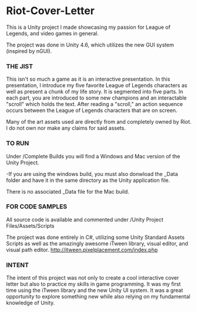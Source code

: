 Riot-Cover-Letter
=================

This is a Unity project I made showcasing my passion for League of Legends, and video games in general.

The project was done in Unity 4.6, which utilizes the new GUI system (inspired by nGUI).


### THE JIST

This isn't so much a game as it is an interactive presentation. In this presentation, I introduce my five favorite League
of Legends characters as well as present a chunk of my life story. It is segmented into five parts. In each part, you are
introduced to some new champions and an interactable "scroll" which holds the text. After reading a "scroll," an action
sequence occurs between the League of Legends characters that are on screen.

Many of the art assets used are directly from and completely owned by Riot. 
I do not own nor make any claims for said assets.


### TO RUN
Under /Complete Builds you will find a Windows and Mac version of the Unity Project.

-If you are using the windows build, you must also donwload the _Data folder and have it in the same directory as the
Unity application file.
    
There is no associated _Data file for the Mac build.
    
    
    
### FOR CODE SAMPLES
All source code is available and commented under
/Unity Project Files/Assets/Scripts

The project was done entirely in C#, utilizing some Unity Standard Assets Scripts as well as the amazingly awesome
iTween library, visual editor, and visual path editor.
http://itween.pixelplacement.com/index.php


### INTENT

The intent of this project was not only to create a cool interactive cover letter but also to practice my skills
in game programming. It was my first time using the iTween library and the new Unity UI system. It was a great opportunity to explore something new while also relying on my fundamental knowledge of Unity.
